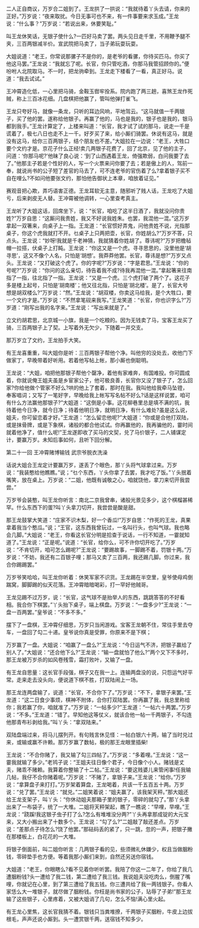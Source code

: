 <!-- { "loadSidebar": true } -->
二人正自商议，万岁合二姐到了。王龙拱了一拱说：“我就待着丫头去请，你来的正好。”万岁说：“夜来取扰。今日无事可也不来，有一件事要来求玉成。”王龙说：“什么事？”万岁说：“若说出来，休要笑耻。”

叫王龙休笑话，无银子使什么?一匹好马卖了罢。两头见日走千里，不用鞭予腿不夹，三百两银减半价。宣武院把马卖了，当子弟玩耍玩耍。

大姐说道：“老王，你常说那骡子不是你的，是老爷的看骡，你待买匹马。你买了他这马罢。”王龙说：“我就忘了呢。长官，你只管吃酒，你那马我管招顾你的。”便吩咐人北院取马。不一时，把龙驹牵到。王龙走下楼看了一看，真正好马。说道：“我去试试。”

王冲霄造化低，一心里把马骑，金鞍玉辔牢拴系。院内跑了两三趟，喜煞王龙作死贼，称上三百冰花细。几盘棋把他赢了，管叫他弹打雀飞。

王龙只夸好马，就像一条龙，只听的耳边风响，平地驾云。“这马就值一千两银子，买了他的罢。遂称给他银子。再赢了他的，马也是我的，银子也是我的，银马都到我手。”王龙计算定了，上楼来叫道：“长官，我才试了试的那马，说走一千是谎着了，极七八日也走不上一千。好歹买了来，给小厮们骑罢。休说有这马，就是没有这马，给你三百两银子，结个朋友也不差。”大姐拉在一边说：“老王，大牲口要个文约才是。京花子什么正经!卖几两银子花费了，回了北京，见了他的主子，问道：‘你那马呢?’他昧了良心说：‘到了山西遇着王龙，倚强欺弱，白问我要了去了。”他那主子若是个性好的人，写一个火票来问你要了去；若是傲上的人，驾前一奉，就说尚书的公子短了差官的马去了，可不连老爷的官伤着了么?拿着银子买不自在哩么?不如问他要张文约，那怕他告御状上本章，咱放着证见。”

赛观音把心欺，弄巧语害正德。王龙耳软无主意，随邪听了贱人话，王龙吃了大姐亏，后来剥皮无人替。王冲霄被他调转，一心里查考真主。

王龙听了大姐这话，回席坐下，说：“长官，咱吃了这半日酒了，我就没问你贵姓?”万岁自思：“这厮问我贵姓，我又不好说我姓朱。也罢，我混他一混。”这万岁拿起一双箸来，向桌子上一指。王龙道：“长官惯好弄鬼，问他贵姓不说，光指那桌子，你这个虎我就打不开。乜桌子上只两把壶，长官，你姓胡么?”万岁不答，只点头。王龙说：“妙呀!我就是千老神猜，我就猜着你姓胡了。尊讳呢?”万岁把檐毡帽一拉搭，伏桌子上打盹。王龙说：“你这又是一个虎。寻寻思思的，没里他是‘胡寻思’，这又不像个人名，只怕是‘胡想’。我莽莽他罢。长官，尊讳是想?”万岁又点头。王龙说：“又打破这个虎了。你的字呢?”万岁说：“字是君思。”王龙说：“你的号呢?”万岁说：“你问的这么亲切，待告着我不成?待我再混他一混。”拿起箸来往南指了一指，往北指了一指。王龙说：“又是一个虎。三个虎打破了两个了。这花子多是楼上起号，只怕是‘胡南楼’；他又往北指，只怕是‘胡北楼’。是了，长官大号想是胡双楼么?”万岁说：“然。”王龙说：“胡双楼，你卖这马给我，是个大牲口，要一个文约才是。”万岁说：“不然拿笔砚来我写。”王龙笑道：“长官，你也识字么?”万岁道：“刚写出我的名字来。”王龙说：“写出来就是了。”

立文约胡君思，北京城一小旗，我是一个吃粮的。因为无钱卖了马，宝客王龙买了骑，三百两银子上了契。上写着外无欠少，下随着一并交支。

那万岁立了文约，王龙拍手大笑。

有王龙喜重重，叫大姐你是听：三百两银子帮他个净。叫他穷的没处去，收他门下做家丁，早晚带着好听用。若着他写帖上帐，那小厮也倒聪明。

王龙说：“大姐，咱把他那银子帮他个罄净，着他有家难奔，有国难投。你可圆成着，你就说俺王姐夫虽是乡宦家公子，他可极良善，长官你又没了银子了，怎么回家?你给他做个管家不好么?哄的他上了套着，那时在我。我叫他给我牵马坠镫，奉客唱词；又写了一笔好字，早晚给我上帐写写名帖不好么?话是这样说罢，咱可有什么方法赢他那银子?”大姐道：“这倒是小事。这花柳巷里总是填不满的坑，我待着他今日净，就今日净；待着他明日净，就明日净，有什么难处?虽是这么说，姐夫，你可留恋着才好。”王龙道：“怎么留恋他呢?”大姐道：“你或是合他打双陆，或是抹骨牌，或是下象棋，诸般的都合他试试。你再赢他的，我再骗他的，霎时间就着他净了，值什么呢!”王龙遂即收了买马的文契，兑了马价银子，二人铺谋定计，要赢万岁。未知后事如何，且听下回分解。

第二十一回  王冲霄赌博输钱  武宗爷脱衣洗澡

话说大姐合王龙定计要赢万岁，遂丢了个眼色，那丫头将气球拿过来。万岁说：“我装憨给他瞧瞧。”说；“乜个东西，丫头你拿了去罢，我才吃了饭。”丫头抿着嘴笑，放在桌上。万岁说：“二姐，他既有诚敬之心，咱就饶他，拿刀来切开我尝尝。”

万岁爷会装憨，叫王龙你听言：南北二京我曾串，诸般光景见多少，这个棋榴甚稀罕。什么东西下的蛋?叫丫头拿刀切开，我尝尝是酸是甜。

那王龙鼓掌大笑道：“庄家不识木梨，好一个香瓜!”万岁自思：“作死的王龙，真果拿着我当个憨瓜。”说；“王官，这东西我曾玩过，一名叫行头，也叫气球。我也略会几脚。”大姐说：“老王，你看这长官分明是拾查于说话，一行不知道，一霎就知道了。”王龙说：“正是呢。”说道：“长官，给你么，可不许你切开吃了。”万岁说：“不肯切开，咱可怎么踢呢?”王龙说：“要踢故事，一脚踢不着，罚银十两。”万岁说：“不妨，我还有二百银子哩；那马又卖了三百两，我还踢几脚。你过来，我合你踢踢罢。”

万岁爷笑哈哈，叫王龙你听着：休笑军家不识货。王龙踢在半空里，皇爷使母鸡倒踹窝，脚脚踢的似天花落。王冲霄暗暗喝彩，打一罕好他贼哥。

王龙见踢不过万岁，说：“长官，这气球不是抬举人的东西，跳跳答答的不好看相。我合你下棋罢。”丫头抬下桌子，端上棋盘。万岁说：“一盘多少?”王龙说：“一盘一百两罢。”皇爷说：“不多不多。”

摆下了一盘棋，王冲霄仔细思，万岁只当闲游戏。宝客王龙朝不住，常往手里去夺车，一盘回了勾二十递。皇爷说你真是受罪，你原来不是下棋；

万岁赢了一盘。大姐说：“咱赢了一盘么?”王龙说：“今日运气不济，把银子赢给了别人了。”大姐说：“还合他下么?”王龙说：“输一盘就怕了他么?”两个又下不多时，那王龙被万岁杀的如风卷残雪，霜打败叶，又输了一盘。

有王龙自思量：这长官手段强，棋子又在我一上。连输两盘没的说，只怨运气好平常。走来走去没头向，便说道下棋不胜，打双陆闹上一场。

那王龙连两盘输了，说道：“长官，不合你下了。”万岁说：“不下，拿银子来罢。”王龙道：“这二日食少事烦，棋神不附体，合你打双陆罢。你再赢了我，我总里称给你；我若赢了你，咱就准了。”万岁说：“一帖多少?”王龙道：“一帖六十两罢。”万岁说：“不多。”王龙道：“错了。早知他这等仗义，就该合他一帖一千两银子，不勾连他那青布衫剥给我。”叫丫头：“拿双陆来。”

双陆盘端过来，将马儿摆列开。有句贱言休见怪：一帖白银六十两，输了当时兑过来，或输或赢不许赖。那万岁赢了数帖，极的那王龙眼里插柴!

王龙说：“不合你赌了，我又输了勾三四帖了。”万岁说：“多着哩。”王龙说：“这一霎我就输了多少。”老鸨子说：“王姐夫往日像个君子，今日像个小人。赌钱是丈夫，赌乖不赌赖。我算着你整输了十二帖。”王龙说：“要这贱婆儿来管闲事!任我输几帖，我仔不合你赌着呢。”万岁说：“不赌了，拿银子来。”王龙说：“给你。”万岁说：“拿算盘子来打打。”万岁架着算盘，王龙喝着，共该一千五百五十两。万岁说：“兑了罢。”王龙说：“就兑。”二姐笑着说：“姐夫赢了，该我架天秤。”那大姐还给王龙支架子，叫丫头：“你休动姐夫那箱子里的银子，零碎的就勾了。”那丫头拿出来了一布袋子，统了一大堆。二姐将天秤架起，瞧了一瞧说：“早哩，早哩。”王龙说：“跷蹊!我这银子虫子打了么?怎么有堆堆没分两?”丫头再拿那成锭的大元宝来，又大小搬出来了十数多个。王龙说：“勾了么?”二姐敲了敲还差点。万岁说：“差那点子待怎么?饶了他罢。”那砝码丢的紧了，只一跳，忽的一声，把银子撇在那楼板上，白花花的一大堆。

将银子倒面前，叫二姐你听言：几两银子看的见，些须微礼休嫌少，权且当做胭粉钱，零碎垫手也方便。等着我那小厮们来到，自然还另送你宿钱。

大姐道：“老王，你眼瞎么?看不见着你听听罢。我陪了你这一二年了，你给了我几遭胭粉钱?头一遭给了我二钱，第二遭给了我三钱。我说姐夫没吃肉么，倒腥了嘴哩，你就记在心里，到了第三遭给了我五钱。你三遭共给了我一两钱银子。你看人家恁么大一堆银子，就尽做了胭粉钱。你枉是尚书家的公子，玷辱了子弟!”那王龙输了这些银子，心里疼着，又被大姐诮了几句，怎么不恼!满心里火起。

有王龙心里焦，这长官我猜不着。银钱只当粪堆撩，千两银子买胭粉，牛皮上边拔根毛，声声还说小厮到。头一遭赏银千两，送宿钱不知多少。

